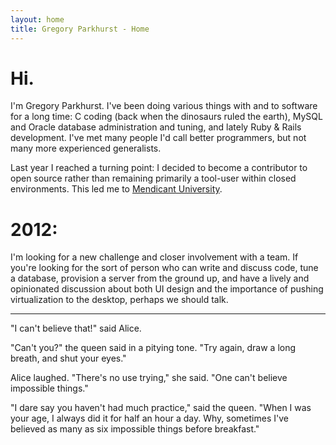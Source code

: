 ```yaml
---
layout: home
title: Gregory Parkhurst - Home
---
```


# Hi.

I'm Gregory Parkhurst. I've been doing various things with and to software
for a long time: C coding (back when the dinosaurs ruled the earth),
MySQL and Oracle database administration and tuning, and lately Ruby & Rails development.
I've met many people I'd call better programmers, but not many more experienced generalists.

Last year I reached a turning point: I decided to become a contributor to open source rather than
remaining primarily a tool-user within closed environments. This led me to
[Mendicant University](/mendicant.html).

# 2012:

I'm looking for a new challenge and closer involvement with a team.
If you're looking for the sort of person who can write and discuss code, tune a database,
provision a server from the ground up, and have a lively and opinionated discussion
about both UI design and the importance of pushing virtualization to the desktop,
perhaps we should talk.

---

<div id="alice">
  <div id="quote" class="flip">
    <p>
      "I can't believe that!" said Alice.
    </p>
    <p>
      "Can't you?" the queen said in a pitying tone.
      "Try again, draw a long breath, and shut your eyes."
    </p>
    <p>
      Alice laughed. "There's no use trying," she said.
      "One can't believe impossible things."
    </p>
    <p>
      "I dare say you haven't had much practice," said the queen.
      "When I was your age, I always did it for half an hour a day.
      Why, sometimes I've believed as many as
      <span class="dark">six impossible</span> things before breakfast."
    </p>
  </div>
  <div id="mask" class="gradient-bottom-white-alpha">
  </div>
</div>
